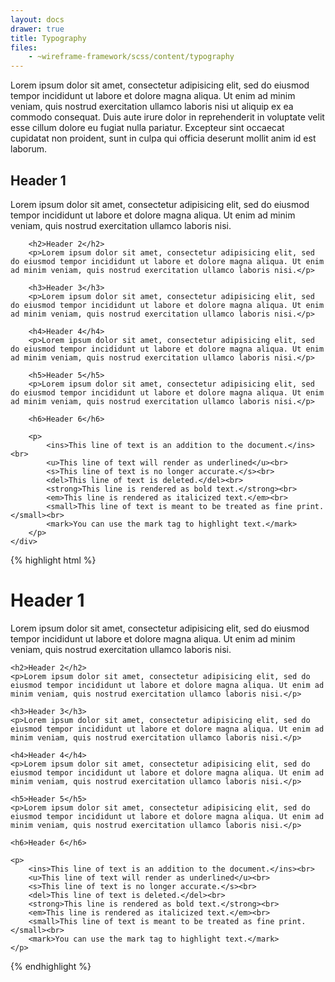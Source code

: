 ```yaml
---
layout: docs
drawer: true
title: Typography
files:
    - ~wireframe-framework/scss/content/typography
---
```


Lorem ipsum dolor sit amet, consectetur adipisicing elit, sed do eiusmod tempor incididunt ut labore et dolore magna aliqua. Ut enim ad minim veniam, quis nostrud exercitation ullamco laboris nisi ut aliquip ex ea commodo consequat. Duis aute irure dolor in reprehenderit in voluptate velit esse cillum dolore eu fugiat nulla pariatur. Excepteur sint occaecat cupidatat non proident, sunt in culpa qui officia deserunt mollit anim id est laborum.

<section class="prototype-grid-horizontal">
    <div class="block typo">
        <h1>Header 1</h1>
        <p>Lorem ipsum dolor sit amet, consectetur adipisicing elit, sed do eiusmod tempor incididunt ut labore et dolore magna aliqua. Ut enim ad minim veniam, quis nostrud exercitation ullamco laboris nisi.</p>

        <h2>Header 2</h2>
        <p>Lorem ipsum dolor sit amet, consectetur adipisicing elit, sed do eiusmod tempor incididunt ut labore et dolore magna aliqua. Ut enim ad minim veniam, quis nostrud exercitation ullamco laboris nisi.</p>

        <h3>Header 3</h3>
        <p>Lorem ipsum dolor sit amet, consectetur adipisicing elit, sed do eiusmod tempor incididunt ut labore et dolore magna aliqua. Ut enim ad minim veniam, quis nostrud exercitation ullamco laboris nisi.</p>

        <h4>Header 4</h4>
        <p>Lorem ipsum dolor sit amet, consectetur adipisicing elit, sed do eiusmod tempor incididunt ut labore et dolore magna aliqua. Ut enim ad minim veniam, quis nostrud exercitation ullamco laboris nisi.</p>

        <h5>Header 5</h5>
        <p>Lorem ipsum dolor sit amet, consectetur adipisicing elit, sed do eiusmod tempor incididunt ut labore et dolore magna aliqua. Ut enim ad minim veniam, quis nostrud exercitation ullamco laboris nisi.</p>

        <h6>Header 6</h6>

        <p>
            <ins>This line of text is an addition to the document.</ins><br>
            <u>This line of text will render as underlined</u><br>
            <s>This line of text is no longer accurate.</s><br>
            <del>This line of text is deleted.</del><br>
            <strong>This line is rendered as bold text.</strong><br>
            <em>This line is rendered as italicized text.</em><br>
            <small>This line of text is meant to be treated as fine print.</small><br>
            <mark>You can use the mark tag to highlight text.</mark>
        </p>
    </div>
</section>

{% highlight html %}
<div class="typo">
    <h1>Header 1</h1>
    <p>Lorem ipsum dolor sit amet, consectetur adipisicing elit, sed do eiusmod tempor incididunt ut labore et dolore magna aliqua. Ut enim ad minim veniam, quis nostrud exercitation ullamco laboris nisi.</p>

    <h2>Header 2</h2>
    <p>Lorem ipsum dolor sit amet, consectetur adipisicing elit, sed do eiusmod tempor incididunt ut labore et dolore magna aliqua. Ut enim ad minim veniam, quis nostrud exercitation ullamco laboris nisi.</p>

    <h3>Header 3</h3>
    <p>Lorem ipsum dolor sit amet, consectetur adipisicing elit, sed do eiusmod tempor incididunt ut labore et dolore magna aliqua. Ut enim ad minim veniam, quis nostrud exercitation ullamco laboris nisi.</p>

    <h4>Header 4</h4>
    <p>Lorem ipsum dolor sit amet, consectetur adipisicing elit, sed do eiusmod tempor incididunt ut labore et dolore magna aliqua. Ut enim ad minim veniam, quis nostrud exercitation ullamco laboris nisi.</p>

    <h5>Header 5</h5>
    <p>Lorem ipsum dolor sit amet, consectetur adipisicing elit, sed do eiusmod tempor incididunt ut labore et dolore magna aliqua. Ut enim ad minim veniam, quis nostrud exercitation ullamco laboris nisi.</p>

    <h6>Header 6</h6>

    <p>
        <ins>This line of text is an addition to the document.</ins><br>
        <u>This line of text will render as underlined</u><br>
        <s>This line of text is no longer accurate.</s><br>
        <del>This line of text is deleted.</del><br>
        <strong>This line is rendered as bold text.</strong><br>
        <em>This line is rendered as italicized text.</em><br>
        <small>This line of text is meant to be treated as fine print.</small><br>
        <mark>You can use the mark tag to highlight text.</mark>
    </p>
</div>
{% endhighlight %}
